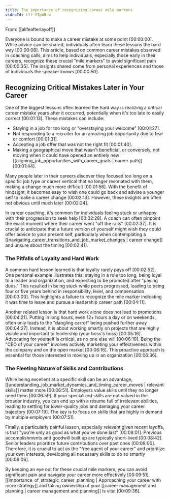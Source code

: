 ```yaml
---
title: The importance of recognizing career mile markers
videoId: LYr-VTpWBaw
---
```


From: [[alifeafterlayoff]] <br/> 

Everyone is bound to make a career mistake at some point <a class="yt-timestamp" data-t="00:00:00">[00:00:00]</a>. While advice can be shared, individuals often learn these lessons the hard way <a class="yt-timestamp" data-t="00:00:08">[00:00:08]</a>. This article, based on common career mistakes observed in coaching calls, aims to help individuals, especially those early in their careers, recognize these crucial "mile markers" to avoid significant pain <a class="yt-timestamp" data-t="00:00:35">[00:00:35]</a>. The insights shared come from personal experiences and those of individuals the speaker knows <a class="yt-timestamp" data-t="00:00:50">[00:00:50]</a>.

## Recognizing Critical Mistakes Later in Your Career

One of the biggest lessons often learned the hard way is realizing a critical career mistake years after it occurred, potentially when it's too late to easily correct <a class="yt-timestamp" data-t="00:01:13">[00:01:13]</a>. These mistakes can include:
*   Staying in a job for too long or "overstaying your welcome" <a class="yt-timestamp" data-t="00:01:27">[00:01:27]</a>.
*   Not responding to a recruiter for an amazing job opportunity due to fear or comfort <a class="yt-timestamp" data-t="00:01:31">[00:01:31]</a>.
*   Accepting a job offer that was not the right fit <a class="yt-timestamp" data-t="00:01:40">[00:01:40]</a>.
*   Making a geographical move that wasn't beneficial, or conversely, not moving when it could have opened an entirely new [[aligning_job_opportunities_with_career_goals | career path]] <a class="yt-timestamp" data-t="00:01:44">[00:01:44]</a>.

Many people later in their careers discover they focused too long on a specific job type or career vertical that no longer resonated with them, making a change much more difficult <a class="yt-timestamp" data-t="00:01:56">[00:01:56]</a>. With the benefit of hindsight, it becomes easy to wish one could go back and advise a younger self to make a career change <a class="yt-timestamp" data-t="00:02:13">[00:02:13]</a>. However, these insights are often not obvious until much later <a class="yt-timestamp" data-t="00:02:24">[00:02:24]</a>.

In career coaching, it's common for individuals feeling stuck or unhappy with their progression to seek help <a class="yt-timestamp" data-t="00:02:28">[00:02:28]</a>. A coach can often pinpoint the exact moment where their career went "off the rails" <a class="yt-timestamp" data-t="00:02:37">[00:02:37]</a>. It is crucial to anticipate that a future version of yourself might wish they could offer advice to your present self, particularly when contemplating a [[navigating_career_transitions_and_job_market_changes | career change]] and unsure about the timing <a class="yt-timestamp" data-t="00:02:41">[00:02:41]</a>.

### The Pitfalls of Loyalty and Hard Work

A common hard lesson learned is that loyalty rarely pays off <a class="yt-timestamp" data-t="00:02:52">[00:02:52]</a>. One personal example illustrates this: staying in a role too long, being loyal to a leader and organization, and expecting to be promoted after "paying dues." This resulted in being stuck while peers progressed, leading to being four or five years behind in responsibility, level, and compensation <a class="yt-timestamp" data-t="00:03:00">[00:03:00]</a>. This highlights a failure to recognize the mile marker indicating it was time to leave and pursue a leadership career path <a class="yt-timestamp" data-t="00:04:11">[00:04:11]</a>.

Another related lesson is that hard work alone does not lead to promotions <a class="yt-timestamp" data-t="00:04:21">[00:04:21]</a>. Putting in long hours, even 12+ hours a day or on weekends, often only leads to the "dangling carrot" being pushed further away <a class="yt-timestamp" data-t="00:04:27">[00:04:27]</a>. Instead, it is about working smartly on projects that are highly visible and important to leadership (your boss's boss) <a class="yt-timestamp" data-t="00:05:16">[00:05:16]</a>. Advocating for yourself is critical, as no one else will <a class="yt-timestamp" data-t="00:06:10">[00:06:10]</a>. Being the "CEO of your career" involves actively marketing your effectiveness within the company and on the open market <a class="yt-timestamp" data-t="00:06:16">[00:06:16]</a>. This proactive approach is essential for those interested in moving up in an organization <a class="yt-timestamp" data-t="00:06:36">[00:06:36]</a>.

### The Fleeting Nature of Skills and Contributions

While being excellent at a specific skill can be an advantage, [[understanding_job_market_dynamics_and_timing_career_moves | relevant skills]] matter more <a class="yt-timestamp" data-t="00:06:51">[00:06:51]</a>. Employers value skills until they no longer need them <a class="yt-timestamp" data-t="00:06:59">[00:06:59]</a>. If your specialized skills are not valued in the broader industry, you can end up with a resume full of irrelevant abilities, leading to settling for lower-quality jobs and damaging your career trajectory <a class="yt-timestamp" data-t="00:07:19">[00:07:19]</a>. The key is to focus on skills that are highly in demand by multiple employers <a class="yt-timestamp" data-t="00:07:51">[00:07:51]</a>.

Finally, a particularly painful lesson, especially relevant given recent layoffs, is that "you're only as good as what you've done last" <a class="yt-timestamp" data-t="00:08:01">[00:08:01]</a>. Previous accomplishments and goodwill built up are typically short-lived <a class="yt-timestamp" data-t="00:08:42">[00:08:42]</a>. Senior leaders prioritize future contributions over past ones <a class="yt-timestamp" data-t="00:09:00">[00:09:00]</a>. Therefore, it is crucial to act as the "free agent of your career" and prioritize your own interests, developing all necessary skills to do so smartly <a class="yt-timestamp" data-t="00:09:06">[00:09:06]</a>.

By keeping an eye out for these crucial mile markers, you can avoid significant pain and navigate your career more effectively <a class="yt-timestamp" data-t="00:09:51">[00:09:51]</a>. [[importance_of_strategic_career_planning | Approaching your career with more strategy]] and taking ownership of your [[career management and planning | career management and planning]] is vital <a class="yt-timestamp" data-t="00:09:36">[00:09:36]</a>.
